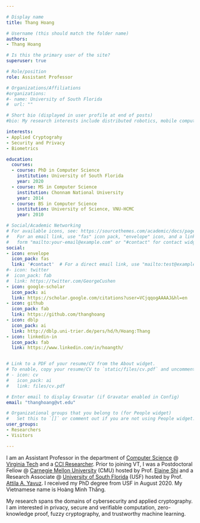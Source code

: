```yaml
---

# Display name
title: Thang Hoang

# Username (this should match the folder name)
authors:
- Thang Hoang

# Is this the primary user of the site?
superuser: true

# Role/position
role: Assistant Professor

# Organizations/Affiliations
#organizations:
#- name: University of South Florida
#  url: ""

# Short bio (displayed in user profile at end of posts)
#bio: My research interests include distributed robotics, mobile computing and programmable matter.

interests:
- Applied Cryptograhy
- Security and Privacy
- Biometrics

education:
  courses:
  - course: PhD in Computer Science
    institution: University of South Florida
    year: 2020
  - course: MS in Computer Science
    institution: Chonnam National University
    year: 2014
  - course: BS in Computer Science
    institution: University of Science, VNU-HCMC
    year: 2010

# Social/Academic Networking
# For available icons, see: https://sourcethemes.com/academic/docs/page-builder/#icons
#   For an email link, use "fas" icon pack, "envelope" icon, and a link in the
#   form "mailto:your-email@example.com" or "#contact" for contact widget.
social:
- icon: envelope
  icon_pack: fas
  link: '#contact'  # For a direct email link, use "mailto:test@example.org".
#- icon: twitter
#  icon_pack: fab
#  link: https://twitter.com/GeorgeCushen
- icon: google-scholar
  icon_pack: ai
  link: https://scholar.google.com/citations?user=VCjqqogAAAAJ&hl=en
- icon: github
  icon_pack: fab
  link: https://github.com/thanghoang
- icon: dblp
  icon_pack: ai
  link: http://dblp.uni-trier.de/pers/hd/h/Hoang:Thang
- icon: linkedin-in
  icon_pack: fab
  link: https://www.linkedin.com/in/hoangth/


# Link to a PDF of your resume/CV from the About widget.
# To enable, copy your resume/CV to `static/files/cv.pdf` and uncomment the lines below.
# - icon: cv
#   icon_pack: ai
#   link: files/cv.pdf

# Enter email to display Gravatar (if Gravatar enabled in Config)
email: "thanghoang@vt.edu"

# Organizational groups that you belong to (for People widget)
#   Set this to `[]` or comment out if you are not using People widget.
user_groups:
- Researchers
- Visitors

---
```


I am an Assistant Professor in the department of <a href="https://cs.vt.edu/">Computer Science</a> @ <a href="https://vt.edu">Virginia Tech</a> and a <a href="https://cyberinitiative.org">CCI Researcher</a>. Prior to joining VT,
I was a Postdoctoral Fellow @ [Carnegie Mellon University](https://www.cs.cmu.edu) (CMU) hosted by Prof. [Elaine Shi](http://elaineshi.com) and a Research Associate @ [University of South Florida](https://www.usf.edu) (USF) hosted by Prof. [Attila A. Yavuz](http://www.csee.usf.edu/~attilaayavuz/). I received my PhD degree from USF in August 2020. My Vietnamese name is <span class="vietnamese">Ho&#224;ng Minh Th&#7855;ng.

My research spans the domains of cybersecurity and applied cryptography. I am interested in privacy, secure and verifiable computation, zero-knowledge proof, fuzzy cryptography, and trustworthy machine learning.
